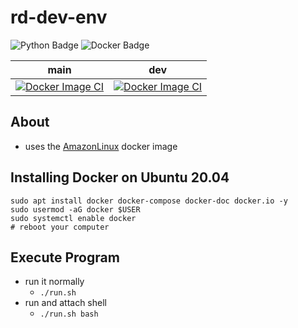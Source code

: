 # rd-dev-env
![Python Badge](https://img.shields.io/badge/Python-3.6.5-informational?style=plastic&logo=python&logoColor=green&color=green)
![Docker Badge](https://img.shields.io/badge/Docker-amazonlinux-informational?style=plastic&logo=docker&logoColor=blue&color=blue)

| main | dev |
|------|-----|
| [![Docker Image CI](https://github.com/mattwhite180/rd-dev-env/actions/workflows/docker.yml/badge.svg?branch=main)](https://github.com/mattwhite180/rd-dev-env/actions/workflows/docker.yml) | [![Docker Image CI](https://github.com/mattwhite180/rd-dev-env/actions/workflows/docker.yml/badge.svg?branch=dev)](https://github.com/mattwhite180/rd-dev-env/actions/workflows/docker.yml) |


## About
* uses the [AmazonLinux](https://hub.docker.com/_/amazonlinux) docker image

## Installing Docker on Ubuntu 20.04
```
sudo apt install docker docker-compose docker-doc docker.io -y
sudo usermod -aG docker $USER
sudo systemctl enable docker
# reboot your computer
```

## Execute Program
* run it normally
	* `./run.sh`
* run and attach shell
	* `./run.sh bash`
